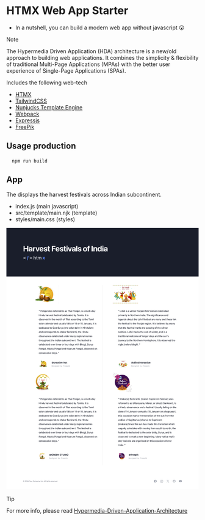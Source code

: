 # HTMX Web App Starter

- In a nutshell, you can build a modern web app without javascript :open_mouth:

> [!NOTE]
> The Hypermedia Driven Application (HDA) architecture is a new/old approach to building web applications.
> It combines the simplicity & flexibility of traditional Multi-Page Applications (MPAs) with the better user experience of Single-Page Applications (SPAs).

Includes the following web-tech

- [HTMX](https://htmx.org)
- [TailwindCSS](https://tailwindcss.com)
- [Nunjucks Template Engine](https://mozilla.github.io/nunjucks/)
- [Webpack](https://webpack.js.org)
- [Expressjs](https://expressjs.com)
- [FreePik](https://www.freepik.com)

## Usage production

```
  npm run build
```

## App

The displays the harvest festivals across Indian subcontinent.

- index.js (main javascript)
- src/template/main.njk (template)
- styles/main.css (styles)

![alt text](client/src/assets/htmx-example-festivals.png?raw=true)

> [!TIP]
> For more info, please read [Hypermedia-Driven-Application-Architecture](https://htmx.org/essays/hypermedia-driven-applications/#the-hypermedia-driven-application-architecture)

